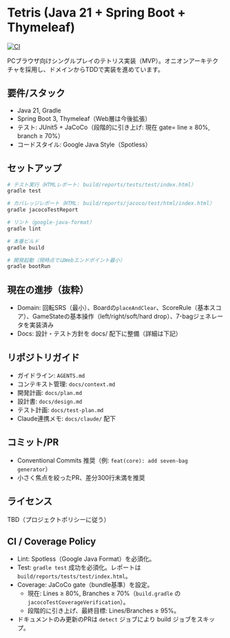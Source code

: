 # Tetris (Java 21 + Spring Boot + Thymeleaf)

[![CI](https://github.com/sk8metalme/tetoris-game-codex-init/actions/workflows/ci.yml/badge.svg?branch=main)](https://github.com/sk8metalme/tetoris-game-codex-init/actions/workflows/ci.yml)

PCブラウザ向けシングルプレイのテトリス実装（MVP）。オニオンアーキテクチャを採用し、ドメインからTDDで実装を進めています。

## 要件/スタック
- Java 21, Gradle
- Spring Boot 3, Thymeleaf（Web層は今後拡張）
- テスト: JUnit5 + JaCoCo（段階的に引き上げ: 現在 gate= line ≥ 80%, branch ≥ 70%）
- コードスタイル: Google Java Style（Spotless）

## セットアップ
```bash
# テスト実行（HTMLレポート: build/reports/tests/test/index.html）
gradle test

# カバレッジレポート（HTML: build/reports/jacoco/test/html/index.html）
gradle jacocoTestReport

# リント（google-java-format）
gradle lint

# 本番ビルド
gradle build

# 開発起動（現時点ではWebエンドポイント最小）
gradle bootRun
```

## 現在の進捗（抜粋）
- Domain: 回転SRS（最小）、Boardの`placeAndClear`、ScoreRule（基本スコア）、GameStateの基本操作（left/right/soft/hard drop）、7-bagジェネレータを実装済み
- Docs: 設計・テスト方針を docs/ 配下に整備（詳細は下記）

## リポジトリガイド
- ガイドライン: `AGENTS.md`
- コンテキスト管理: `docs/context.md`
- 開発計画: `docs/plan.md`
- 設計書: `docs/design.md`
- テスト計画: `docs/test-plan.md`
- Claude連携メモ: `docs/claude/` 配下

## コミット/PR
- Conventional Commits 推奨（例: `feat(core): add seven-bag generator`）
- 小さく焦点を絞ったPR、差分300行未満を推奨

## ライセンス
TBD（プロジェクトポリシーに従う）

## CI / Coverage Policy
- Lint: Spotless（Google Java Format）を必須化。
- Test: `gradle test` 成功を必須化。レポートは `build/reports/tests/test/index.html`。
- Coverage: JaCoCo gate（bundle基準）を設定。
  - 現在: Lines ≥ 80%, Branches ≥ 70%（`build.gradle` の `jacocoTestCoverageVerification`）。
  - 段階的に引き上げ、最終目標: Lines/Branches ≥ 95%。
- ドキュメントのみ更新のPRは `detect` ジョブにより build ジョブをスキップ。

